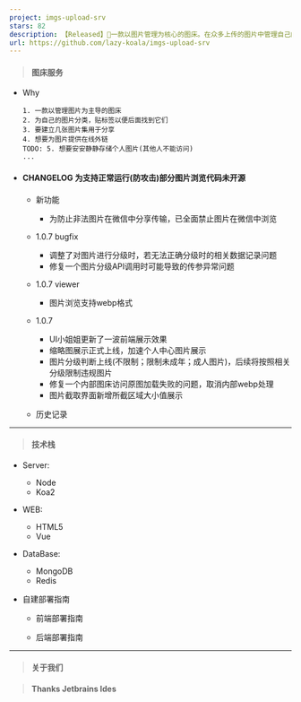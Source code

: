 ```yaml
---
project: imgs-upload-srv
stars: 82
description: 【Released】🌁一款以图片管理为核心的图床。在众多上传的图片中管理自己的图片，分类它们，贴上标签...以便以后精确管理。提供简单分享&在线外链("仅存储"&UI2.x功能正在进行中)。🌹
url: https://github.com/lazy-koala/imgs-upload-srv
---
```


> #### 图床服务

-   Why
    
    ```
    1. 一款以管理图片为主导的图床
    2. 为自己的图片分类，贴标签以便后面找到它们
    3. 要建立几张图片集用于分享
    4. 想要为图片提供在线外链
    TODO: 5. 想要安安静静存储个人图片(其他人不能访问)
    ...
    ```
    
-   #### CHANGELOG **为支持正常运行(防攻击)部分图片浏览代码未开源**
    
    -   新功能
        
        -   为防止非法图片在微信中分享传输，已全面禁止图片在微信中浏览
    -   1.0.7 bugfix
        
        -   调整了对图片进行分级时，若无法正确分级时的相关数据记录问题
        -   修复一个图片分级API调用时可能导致的传参异常问题
    -   1.0.7 viewer
        
        -   图片浏览支持webp格式
    -   1.0.7
        
        -   UI小姐姐更新了一波前端展示效果
        -   缩略图展示正式上线，加速个人中心图片展示
        -   图片分级判断上线(不限制；限制未成年；成人图片)，后续将按照相关分级限制违规图片
        -   修复一个内部图床访问原图加载失败的问题，取消内部webp处理
        -   图片截取界面新增所截区域大小值展示
    -   历史记录
        

* * *

> #### 技术栈

-   Server:
    
    -   Node
    -   Koa2
-   WEB:
    
    -   HTML5
    -   Vue
-   DataBase:
    
    -   MongoDB
    -   Redis
-   自建部署指南
    
    -   前端部署指南
        
    -   后端部署指南
        

* * *

> #### 关于我们

> #### Thanks Jetbrains Ides
